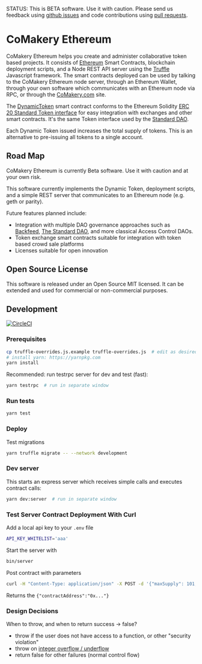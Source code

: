 STATUS: This is BETA software. Use it with caution. Please send us feedback using [github issues](https://github.com/CoMakery/comakery-ethereum/issues) and code contributions using [pull requests](https://github.com/CoMakery/comakery-ethereum/pulls).

# CoMakery Ethereum

CoMakery Ethereum helps you create and administer collaborative token based projects. It consists of [Ethereum](https://www.ethereum.org/) Smart Contracts, blockchain deployment scripts, and a Node REST API server using the [Truffle](https://github.com/ConsenSys/truffle) Javascript framework. The smart contracts deployed can be used by talking to the CoMakery Ethereum node server, through an Ethereum Wallet, through your own software which communicates with an Ethereum node via RPC, or through the [CoMakery.com](http://www.comakery.com) site.

The [DynamicToken](https://github.com/CoMakery/comakery-ethereum/blob/master/contracts/DynamicToken.sol) smart contract conforms to the Ethereum Solidity [ERC 20 Standard Token interface](https://github.com/ethereum/EIPs/issues/20) for easy integration with exchanges and other smart contracts. It's the same Token interface used by the [Standard DAO](https://github.com/slockit/DAO/blob/f640568e694a057aaeb64a0f1049fae27efe818b/Token.sol).

Each Dynamic Token issued increases the total supply of tokens. This is an alternative to pre-issuing all tokens to a single account.

## Road Map

CoMakery Ethereum is currently Beta software. Use it with caution and at your own risk.

This software currently implements the Dynamic Token, deployment scripts, and a simple REST server that communicates to an Ethereum node (e.g. geth or parity).

Future features planned include:
- Integration with multiple DAO governance approaches such as [Backfeed](http://backfeed.cc), [The Standard DAO](https://github.com/slockit/DAO), and more classical Access Control DAOs.
- Token exchange smart contracts suitable for integration with token based crowd sale platforms
- Licenses suitable for open innovation

## Open Source License

This software is released under an Open Source MIT licensed. It can be extended and used for commercial or non-commercial purposes.

## Development

[![CircleCI](https://circleci.com/gh/CoMakery/comakery-ethereum/tree/master.svg?style=svg)](https://circleci.com/gh/CoMakery/comakery-ethereum/tree/master)

### Prerequisites

```sh
cp truffle-overrides.js.example truffle-overrides.js  # edit as desired
# install yarn: https://yarnpkg.com
yarn install
```

Recommended: run testrpc server for dev and test (fast):

```sh
yarn testrpc  # run in separate window
```

### Run tests

```sh
yarn test
```

### Deploy

Test migrations

```sh
yarn truffle migrate -- --network development
```

### Dev server

This starts an express server which receives simple calls and executes contract calls:

```sh
yarn dev:server  # run in separate window
```

### Test Server Contract Deployment With Curl
Add a local api key to your `.env` file

```sh
API_KEY_WHITELIST='aaa'
```

Start the server with
```sh
bin/server
```

Post contract with parameters
```sh
curl -H "Content-Type: application/json" -X POST -d '{"maxSupply": 101, "apiKey": "aaa" }' http://localhost:3906/project
```

Returns the `{"contractAddress":"0x..."}`

### Design Decisions

When to throw, and when to return success -> false?

- throw if the user does not have access to a function, or other "security violation"
- throw on [integer overflow / underflow](http://ethereum.stackexchange.com/questions/7293/is-it-possible-to-overflow-uints)
- return false for other failures (normal control flow)
